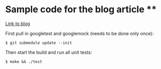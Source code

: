 # Sample code for the blog article **
[Link to blog](http://steffen.ronalter.de/2017/)

First pull in googletest and googlemock (needs to be done only once):
```
$ git submodule update --init
```

Then start the build and run all unit tests:
```
$ make && ./test
```
